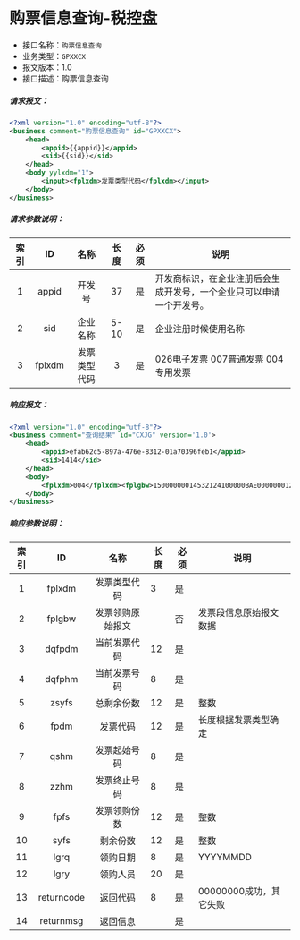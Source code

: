 # 购票信息查询-税控盘	

- 接口名称：`购票信息查询`
- 业务类型：`GPXXCX`
- 报文版本：1.0
- 接口描述：购票信息查询

##### 请求报文：

```xml
<?xml version="1.0" encoding="utf-8"?>
<business comment="购票信息查询" id="GPXXCX">
	<head>
		<appid>{{appid}}</appid>
		<sid>{{sid}}</sid>
	</head>
	<body yylxdm="1">
		<input><fplxdm>发票类型代码</fplxdm></input>
	</body>
</business>
```

##### 请求参数说明：

| 索引 |   ID   |     名称     | 长度 | 必须 | 说明                                                         |
| :--: | :----: | :----------: | :--: | :--: | ------------------------------------------------------------ |
|  1   | appid  |    开发号    |  37  |  是  | 开发商标识，在企业注册后会生成开发号，一个企业只可以申请一个开发号。 |
|  2   |  sid   |   企业名称   | 5-10 |  是  | 企业注册时候使用名称                                         |
|  3   | fplxdm | 发票类型代码 |  3   |  是  | 026电子发票  007普通发票   004专用发票                       |

##### 响应报文：

``` xml
<?xml version="1.0" encoding="utf-8"?>
<business comment="查询结果" id="CXJG" version='1.0'>
	<head>
		<appid>efab62c5-897a-476e-8312-01a70396feb1</appid>
		<sid>1414</sid>
	</head>
	<body>
		<fplxdm>004</fplxdm><fplgbw>15000000014532124100000BAE000000012019032131202020202020202020202020202020202020201500000001453212330BB60BAE</fplgbw><dqfpdm>1500000001</dqfpdm><dqfphm>45321241</dqfphm><zsyfs>2990</zsyfs><fpdxx count="1"><group xh="1"><fpdm>1500000001</fpdm><qshm>45321233</qshm><zzhm>45324230</zzhm><fpfs>2998</fpfs><syfs>2990</syfs><lgrq>20190321</lgrq><lgry>1</lgry></group></fpdxx><returncode>0</returncode><returnmsg>成功</returnmsg>
	</body>
</business>
```

##### 响应参数说明：    

| 索引 |     ID     |       名称       | 长度 | 必须 | 说明                   |
| :--: | :--------: | :--------------: | ---- | ---- | ---------------------- |
|  1   |   fplxdm   |   发票类型代码   | 3    | 是   |                        |
|  2   |   fplgbw   | 发票领购原始报文 |      | 否   | 发票段信息原始报文数据 |
|  3   |   dqfpdm   |   当前发票代码   | 12   | 是   |                        |
|  4   |   dqfphm   |   当前发票号码   | 8    | 是   |                        |
|  5   |   zsyfs    |    总剩余份数    | 12   | 是   | 整数                   |
|  6   |    fpdm    |     发票代码     | 12   | 是   | 长度根据发票类型确定   |
|  7   |    qshm    |   发票起始号码   | 8    | 是   |                        |
|  8   |    zzhm    |   发票终止号码   | 8    | 是   |                        |
|  9   |    fpfs    |   发票领购份数   | 12   | 是   | 整数                   |
|  10  |    syfs    |     剩余份数     | 12   | 是   | 整数                   |
|  11  |    lgrq    |     领购日期     | 8    | 是   | YYYYMMDD               |
|  12  |    lgry    |     领购人员     | 20   | 是   |                        |
|  13  | returncode |     返回代码     | 8    | 是   | 00000000成功，其它失败 |
|  14  | returnmsg  |     返回信息     |      | 是   |                        |
